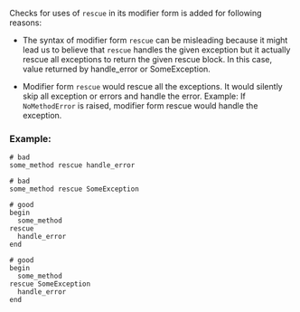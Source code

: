 Checks for uses of `rescue` in its modifier form is added for following
reasons:

* The syntax of modifier form `rescue` can be misleading because it
    might lead us to believe that `rescue` handles the given exception
    but it actually rescue all exceptions to return the given rescue
    block. In this case, value returned by handle_error or
    SomeException.

* Modifier form `rescue` would rescue all the exceptions. It would
    silently skip all exception or errors and handle the error.
    Example: If `NoMethodError` is raised, modifier form rescue would
    handle the exception.

### Example:
    # bad
    some_method rescue handle_error

    # bad
    some_method rescue SomeException

    # good
    begin
      some_method
    rescue
      handle_error
    end

    # good
    begin
      some_method
    rescue SomeException
      handle_error
    end